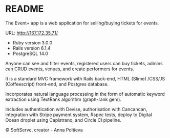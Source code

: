 # README
The Event+ app is a web application for selling/buying tickets for events.

URL: http://167.172.35.71/

* Ruby version 3.0.0
* Rails version 6.1.4
* PostgreSQL 14.0

Anyone can see and filter events, registered users can buy tickets, admins can
CRUD events, venues, and create performers for events.

It is a standard MVC framework with Rails back-end, HTML (Slime) /CSS/JS (Coffeescript) front-end, and Postgres database.

Incorporates natural language processing in the form of automatic keyword extraction
using TextRank algorithm (graph-rank gem).

Includes authentication with Devise, authorisation with Cancancan, integration with Stripe payment system, Rspec tests, deploy to Digital Ocean droplet using Capistrano, and Circle CI pipeline.

© SoftServe, creator - Anna Poltieva
